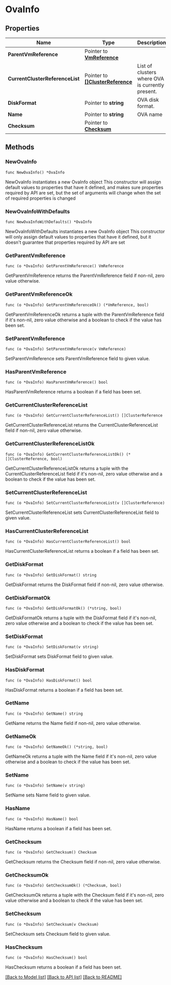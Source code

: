 # OvaInfo

## Properties

Name | Type | Description | Notes
------------ | ------------- | ------------- | -------------
**ParentVmReference** | Pointer to [**VmReference**](VmReference.md) |  | [optional] 
**CurrentClusterReferenceList** | Pointer to [**[]ClusterReference**](ClusterReference.md) | List of clusters where OVA is currently present. | [optional] 
**DiskFormat** | Pointer to **string** | OVA disk format. | [optional] 
**Name** | Pointer to **string** | OVA name | [optional] 
**Checksum** | Pointer to [**Checksum**](Checksum.md) |  | [optional] 

## Methods

### NewOvaInfo

`func NewOvaInfo() *OvaInfo`

NewOvaInfo instantiates a new OvaInfo object
This constructor will assign default values to properties that have it defined,
and makes sure properties required by API are set, but the set of arguments
will change when the set of required properties is changed

### NewOvaInfoWithDefaults

`func NewOvaInfoWithDefaults() *OvaInfo`

NewOvaInfoWithDefaults instantiates a new OvaInfo object
This constructor will only assign default values to properties that have it defined,
but it doesn't guarantee that properties required by API are set

### GetParentVmReference

`func (o *OvaInfo) GetParentVmReference() VmReference`

GetParentVmReference returns the ParentVmReference field if non-nil, zero value otherwise.

### GetParentVmReferenceOk

`func (o *OvaInfo) GetParentVmReferenceOk() (*VmReference, bool)`

GetParentVmReferenceOk returns a tuple with the ParentVmReference field if it's non-nil, zero value otherwise
and a boolean to check if the value has been set.

### SetParentVmReference

`func (o *OvaInfo) SetParentVmReference(v VmReference)`

SetParentVmReference sets ParentVmReference field to given value.

### HasParentVmReference

`func (o *OvaInfo) HasParentVmReference() bool`

HasParentVmReference returns a boolean if a field has been set.

### GetCurrentClusterReferenceList

`func (o *OvaInfo) GetCurrentClusterReferenceList() []ClusterReference`

GetCurrentClusterReferenceList returns the CurrentClusterReferenceList field if non-nil, zero value otherwise.

### GetCurrentClusterReferenceListOk

`func (o *OvaInfo) GetCurrentClusterReferenceListOk() (*[]ClusterReference, bool)`

GetCurrentClusterReferenceListOk returns a tuple with the CurrentClusterReferenceList field if it's non-nil, zero value otherwise
and a boolean to check if the value has been set.

### SetCurrentClusterReferenceList

`func (o *OvaInfo) SetCurrentClusterReferenceList(v []ClusterReference)`

SetCurrentClusterReferenceList sets CurrentClusterReferenceList field to given value.

### HasCurrentClusterReferenceList

`func (o *OvaInfo) HasCurrentClusterReferenceList() bool`

HasCurrentClusterReferenceList returns a boolean if a field has been set.

### GetDiskFormat

`func (o *OvaInfo) GetDiskFormat() string`

GetDiskFormat returns the DiskFormat field if non-nil, zero value otherwise.

### GetDiskFormatOk

`func (o *OvaInfo) GetDiskFormatOk() (*string, bool)`

GetDiskFormatOk returns a tuple with the DiskFormat field if it's non-nil, zero value otherwise
and a boolean to check if the value has been set.

### SetDiskFormat

`func (o *OvaInfo) SetDiskFormat(v string)`

SetDiskFormat sets DiskFormat field to given value.

### HasDiskFormat

`func (o *OvaInfo) HasDiskFormat() bool`

HasDiskFormat returns a boolean if a field has been set.

### GetName

`func (o *OvaInfo) GetName() string`

GetName returns the Name field if non-nil, zero value otherwise.

### GetNameOk

`func (o *OvaInfo) GetNameOk() (*string, bool)`

GetNameOk returns a tuple with the Name field if it's non-nil, zero value otherwise
and a boolean to check if the value has been set.

### SetName

`func (o *OvaInfo) SetName(v string)`

SetName sets Name field to given value.

### HasName

`func (o *OvaInfo) HasName() bool`

HasName returns a boolean if a field has been set.

### GetChecksum

`func (o *OvaInfo) GetChecksum() Checksum`

GetChecksum returns the Checksum field if non-nil, zero value otherwise.

### GetChecksumOk

`func (o *OvaInfo) GetChecksumOk() (*Checksum, bool)`

GetChecksumOk returns a tuple with the Checksum field if it's non-nil, zero value otherwise
and a boolean to check if the value has been set.

### SetChecksum

`func (o *OvaInfo) SetChecksum(v Checksum)`

SetChecksum sets Checksum field to given value.

### HasChecksum

`func (o *OvaInfo) HasChecksum() bool`

HasChecksum returns a boolean if a field has been set.


[[Back to Model list]](../README.md#documentation-for-models) [[Back to API list]](../README.md#documentation-for-api-endpoints) [[Back to README]](../README.md)



